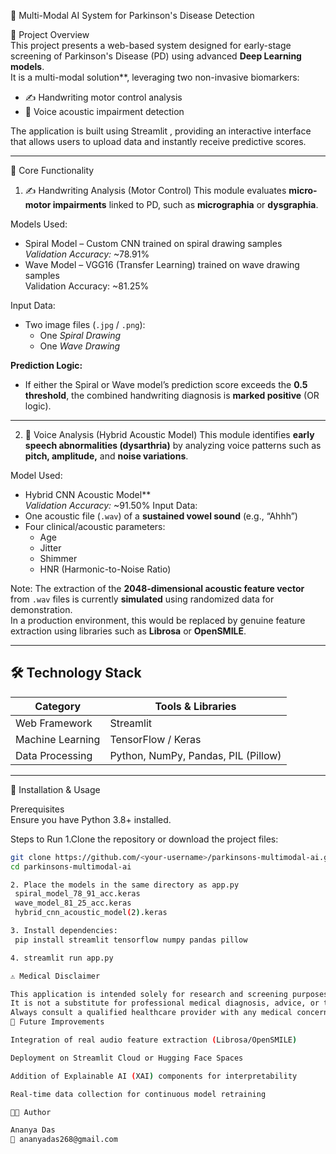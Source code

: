 🧠 Multi-Modal AI System for Parkinson's Disease Detection

📖 Project Overview  
This project presents a web-based system designed for early-stage screening of Parkinson's Disease (PD) using advanced **Deep Learning models**.  
It is a multi-modal solution**, leveraging two non-invasive biomarkers:  
- ✍️ Handwriting motor control analysis
- 🎤 Voice acoustic impairment detection

The application is built using Streamlit , providing an interactive interface that allows users to upload data and instantly receive predictive scores.

---

🎯 Core Functionality  

1. ✍️ Handwriting Analysis (Motor Control)
This module evaluates **micro-motor impairments** linked to PD, such as **micrographia** or **dysgraphia**.  

Models Used:
- Spiral Model – Custom CNN trained on spiral drawing samples  
  *Validation Accuracy:* ~78.91%  
- Wave Model – VGG16 (Transfer Learning) trained on wave drawing samples  
  Validation Accuracy: ~81.25%

Input Data:
- Two image files (`.jpg` / `.png`):  
  - One *Spiral Drawing*  
  - One *Wave Drawing*

**Prediction Logic:**
- If either the Spiral or Wave model’s prediction score exceeds the **0.5 threshold**, the combined handwriting diagnosis is **marked positive** (OR logic).

---

2. 🎤 Voice Analysis (Hybrid Acoustic Model)
This module identifies **early speech abnormalities (dysarthria)** by analyzing voice patterns such as **pitch, amplitude,** and **noise variations**.

Model Used:
- Hybrid CNN Acoustic Model**  
  *Validation Accuracy:* ~91.50%
Input Data:
- One acoustic file (`.wav`) of a **sustained vowel sound** (e.g., “Ahhh”)  
- Four clinical/acoustic parameters:  
  - Age
  - Jitter 
  - Shimmer  
  - HNR (Harmonic-to-Noise Ratio)

Note:
The extraction of the **2048-dimensional acoustic feature vector** from `.wav` files is currently **simulated** using randomized data for demonstration.  
In a production environment, this would be replaced by genuine feature extraction using libraries such as **Librosa** or **OpenSMILE**.

---

## 🛠️ Technology Stack  
| Category | Tools & Libraries |
|-----------|------------------|
| Web Framework|Streamlit |
| Machine Learning | TensorFlow / Keras |
| Data Processing | Python, NumPy, Pandas, PIL (Pillow) |

---

🚀 Installation & Usage  

 Prerequisites  
Ensure you have Python 3.8+ installed.

Steps to Run
1.Clone the repository or download the project files:
   ```bash
   git clone https://github.com/<your-username>/parkinsons-multimodal-ai.git
   cd parkinsons-multimodal-ai

2. Place the models in the same directory as app.py
    spiral_model_78_91_acc.keras
    wave_model_81_25_acc.keras
    hybrid_cnn_acoustic_model(2).keras

3. Install dependencies:
    pip install streamlit tensorflow numpy pandas pillow

4. streamlit run app.py

⚠️ Medical Disclaimer

This application is intended solely for research and screening purposes.
It is not a substitute for professional medical diagnosis, advice, or treatment.
Always consult a qualified healthcare provider with any medical concerns or questions.
🧩 Future Improvements

Integration of real audio feature extraction (Librosa/OpenSMILE)

Deployment on Streamlit Cloud or Hugging Face Spaces

Addition of Explainable AI (XAI) components for interpretability

Real-time data collection for continuous model retraining

👩‍💻 Author

Ananya Das
📧 ananyadas268@gmail.com


